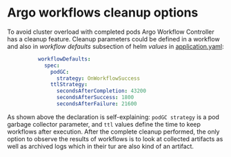 # Argo workflows cleanup options

To avoid cluster overload with completed pods Argo Workflow Controller has a cleanup feature.
Cleanup parameters could be defined in a workflow and also in _workflow defaults_ subsection of helm _values_
in [application.yaml](https://github.com/CloudGeometry/cg-devx-core/blob/main/platform/gitops-pipelines/delivery/clusters/cc-cluster/core-services/components/argo-workflows/application.yaml):

```yaml
          workflowDefaults:
            spec:
              podGC:
                strategy: OnWorkflowSuccess
              ttlStrategy:
                secondsAfterCompletion: 43200
                secondsAfterSuccess: 1800
                secondsAfterFailure: 21600
```

As shown above the declaration is self-explaining:
`podGC strategy` is a pod garbage collector parameter, and `ttl` values define
the time to keep workflows after execution. After the complete cleanup
performed, the only option to observe the results of workflows is to look at
collected artifacts as well as archived logs which in their tur are also kind of
an artifact.

